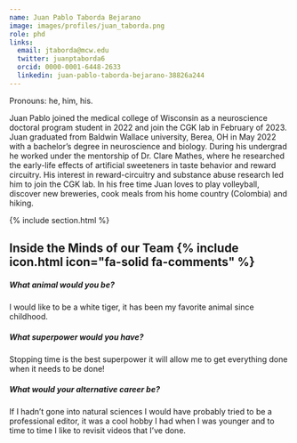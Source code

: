 ```yaml
---
name: Juan Pablo Taborda Bejarano
image: images/profiles/juan_taborda.png
role: phd
links:
  email: jtaborda@mcw.edu 
  twitter: juanptaborda6 
  orcid: 0000-0001-6448-2633
  linkedin: juan-pablo-taborda-bejarano-38826a244
---
```


Pronouns: he, him, his. 

Juan Pablo joined the medical college of Wisconsin as a neuroscience doctoral program student in 2022 and join the CGK lab in February of 2023. Juan graduated from Baldwin Wallace university, Berea, OH in May 2022 with a bachelor’s degree in neuroscience and biology. During his undergrad he worked under the mentorship of Dr. Clare Mathes, where he researched the early-life effects of artificial sweeteners in taste behavior and reward circuitry. His interest in reward-circuitry and substance abuse research led him to join the CGK lab. In his free time Juan loves to play volleyball, discover new breweries, cook meals from his home country (Colombia) and hiking.  

{% include section.html %}
##  Inside the Minds of our Team {% include icon.html icon="fa-solid fa-comments" %}

##### What animal would you be?

I would like to be a white tiger, it has been my favorite animal since childhood.  

##### What superpower would you have?
Stopping time is the best superpower it will allow me to get everything done when it needs to be done!

##### What would your alternative career be?
If I hadn’t gone into natural sciences I would have probably tried to be a professional editor, it was a cool hobby I had when I was younger and to time to time I like to revisit videos that I’ve done.  

 
